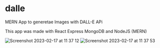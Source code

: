# dalle
MERN App to generetae Images with DALL-E APi

This app was made with React Express MongoDB and NodeJS (MERN)

![Screenshot 2023-02-17 at 11 37 12](https://user-images.githubusercontent.com/19738241/219621416-960b81dc-d42c-44b8-a7b8-454a4e79bbef.png)
![Screenshot 2023-02-17 at 11 37 53](https://user-images.githubusercontent.com/19738241/219621433-415d12cb-0d64-40ab-9040-c03a382835b4.png)
